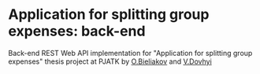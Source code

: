 # Application for splitting group expenses: back-end
Back-end REST Web API implementation for &quot;Application for splitting group expenses&quot; thesis project at PJATK 
by [O.Bieliakov](https://github.com/OleksandrBieliakov) and [V.Dovhyi](https://github.com/s19022)
